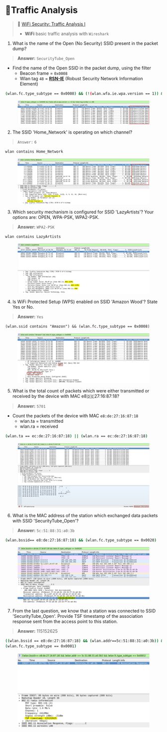 # 🔬Traffic Analysis

> 🔬 [WiFi Security: Traffic Analysis I](https://attackdefense.com/challengedetails?cid=1141)
>
> * **WiFi** basic traffic analysis with `Wireshark`

1. What is the name of the Open (No Security) SSID present in the packet dump?

> **Answer:** `SecurityTube_Open`

* Find the name of the Open SSID in the packet dump, using the filter
  * Beacon frame = `0x0008`
  * Wlan tag `48` = [**RSN-IE**](https://mrncciew.com/2014/08/21/cwsp-rsn-information-elements/) (Robust Security Network Information Element)

```bash
(wlan.fc.type_subtype == 0x0008) && (!(wlan.wfa.ie.wpa.version == 1)) && !(wlan.tag.number == 48)
```

<figure><img src="../../../../.gitbook/assets/image (25) (1) (1) (1) (1).png" alt=""><figcaption></figcaption></figure>

2. The SSID 'Home\_Network' is operating on which channel?

> `Answer:` `6`

```bash
wlan contains Home_Network
```

<figure><img src="../../../../.gitbook/assets/image (1) (1) (1) (1) (1) (1) (1) (1) (1) (1) (1).png" alt=""><figcaption></figcaption></figure>

3. Which security mechanism is configured for SSID 'LazyArtists'? Your options are: OPEN, WPA-PSK, WPA2-PSK.

> **Answer:** `WPA2-PSK`

```bash
wlan contains LazyArtists
```

<figure><img src="../../../../.gitbook/assets/image (2) (1) (1) (1) (1) (1) (1) (1) (1) (1) (1).png" alt=""><figcaption></figcaption></figure>

4. Is WiFi Protected Setup (WPS) enabled on SSID 'Amazon Wood'? State Yes or No.

> **Answer:** `Yes`

```
(wlan.ssid contains "Amazon") && (wlan.fc.type_subtype == 0x0008)
```

<figure><img src="../../../../.gitbook/assets/image (3) (1) (1) (1) (1) (1) (1) (1) (1) (1) (1).png" alt=""><figcaption></figcaption></figure>

5. What is the total count of packets which were either transmitted or received by the device with MAC e8:de:27:16:87:18?

> **Answer:** `5701`

* Count the packets of the device with MAC `e8:de:27:16:87:18`
  * wlan.ta = transmitted
  * wlan.ra = received

```bash
(wlan.ta == ec:de:27:16:87:18) || (wlan.ra == ec:de:27:16:87:18)
```

<figure><img src="../../../../.gitbook/assets/image (4) (1) (1) (1) (1) (1) (1) (1) (1) (1) (1).png" alt=""><figcaption></figcaption></figure>

6. What is the MAC address of the station which exchanged data packets with SSID 'SecurityTube\_Open'?

> **Answer:** `5c:51:88:31:a0:3b`

```bash
(wlan.bssid== e8:de:27:16:87:18) && (wlan.fc.type_subtype == 0x0020)
```

<figure><img src="../../../../.gitbook/assets/image (5) (1) (1) (1) (1) (1) (1) (1) (1) (1).png" alt=""><figcaption></figcaption></figure>

7. From the last question, we know that a station was connected to SSID 'SecurityTube\_Open'. Provide TSF timestamp of the association response sent from the access point to this station.

> **Answer:** 115152625

```bash
((wlan.bssid == e8:de:27:16:87:18) && (wlan.addr==5c:51:88:31:a0:3b)) &&
(wlan.fc.type_subtype == 0x0001)
```

<figure><img src="../../../../.gitbook/assets/image (6) (1) (1) (1) (1) (1) (1) (1) (1) (1).png" alt=""><figcaption></figcaption></figure>

